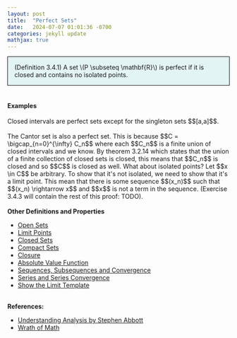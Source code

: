 ```yaml
---
layout: post
title:  "Perfect Sets"
date:   2024-07-07 01:01:36 -0700
categories: jekyll update
mathjax: true
---
```

<div style="background-color: #E3F4F4; padding: 15px 15px 15px 15px; border:1px solid black;">
  (Definition 3.4.1) A set \(P \subseteq \mathbf{R}\) is perfect if it is closed and contains no isolated points. 
</div>
<br>
<!------------------------------------------------------------------------------------>
<h4><b>Examples</b></h4>
Closed intervals are perfect sets except for the singleton sets $$[a,a]$$.
<br>
<br>
The Cantor set is also a perfect set. This is because $$C = \bigcap_{n=0}^{\infty} C_n$$ where each $$C_n$$ is a finite union of closed intervals and we know. By theorem 3.2.14 which states that the union of a finite collection of closed sets is closed, this means that $$C_n$$ is closed and so $$C$$ is closed as well. What about isolated points? Let $$x \in C$$ be arbitrary. To show that it's not isolated, we need to show that it's a limit point. This mean that there is some sequence $$(x_n)$$ such that $$(x_n) \rightarrow x$$ and $$x$$ is not a term in the sequence. (Exercise 3.4.3 will contain the rest of this proof: TODO).
<br>
<br>
<!------------------------------------------------------------------------------------>
<b>Other Definitions and Properties</b>
<ul>
<li><a href="https://strncat.github.io/jekyll/update/2024/06/22/analysis-sets-open.html">Open Sets</a></li>
<li><a href="https://strncat.github.io/jekyll/update/2024/06/24/analysis-sets-limit-points.html">Limit Points</a></li>
<li><a href="https://strncat.github.io/jekyll/update/2024/06/25/analysis-sets-closed.html">Closed Sets</a></li>
<li><a href="https://strncat.github.io/jekyll/update/2024/07/01/analysis-sets-compact.html">Compact Sets</a></li>
<li><a href="https://strncat.github.io/jekyll/update/2024/06/28/analysis-sets-closure.html">Closure</a></li>
<li><a href="https://strncat.github.io/jekyll/update/2024/05/26/analysis-absolute-value-properties.html">Absolute Value Function</a></li>
<li><a href="https://strncat.github.io/jekyll/update/2024/05/21/analysis-seq-definitions.html">Sequences, Subsequences and Convergence</a></li>
<li><a href="https://strncat.github.io/jekyll/update/2024/06/10/analysis-series-definitions.html">Series and Series Convergence</a></li>
<li><a href="https://strncat.github.io/jekyll/update/2024/05/12/analysis-seq-limit-template.html">Show the Limit Template</a></li>
</ul>
<br>
<!------------------------------------------------------------------------------------>
<b>References:</b>
<ul>
<li><a href="https://www.amazon.com/Understanding-Analysis-Undergraduate-Texts-Mathematics/dp/1493927116">Understanding Analysis by Stephen Abbott</a></li>
<li><a href="https://www.youtube.com/watch?v=5N9wNNc0HH4">Wrath of Math</a></li>
</ul>
